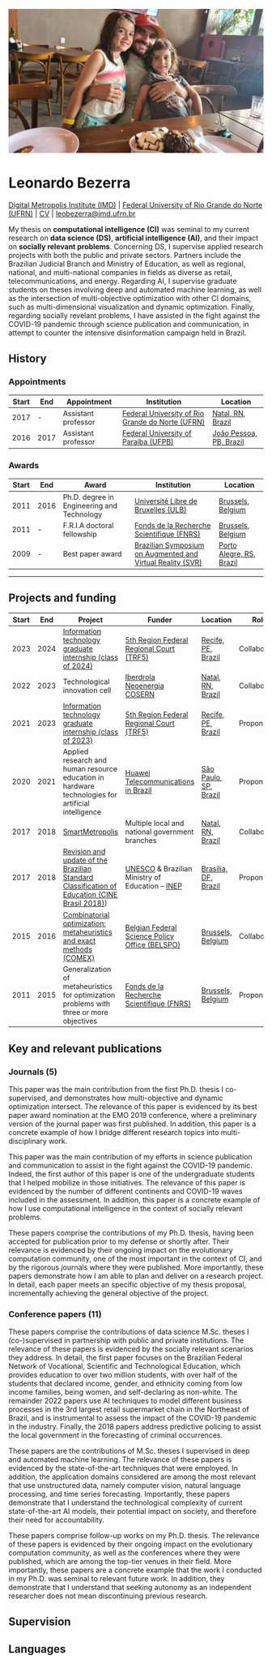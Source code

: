 ![Leonardo Bezerra](img/us.jpg)
# Leonardo Bezerra

[Digital Metropolis Institute (IMD)](https://imd.ufrn.br) | [Federal University of Rio Grande do Norte (UFRN)](https://ufrn.br) | [CV](https://github.com/leobezerra/academia/raw/master/md/cv.pdf) | leobezerra@imd.ufrn.br

My thesis on **computational intelligence (CI)** was seminal to my
current research on **data science (DS)**, **artificial
intelligence (AI)**, and their impact on **socially relevant problems**.
Concerning DS, I supervise applied research projects with both the
public and private sectors. Partners include the Brazilian Judicial
Branch and Ministry of Education, as well as regional, national, and
multi-national companies in fields as diverse as retail,
telecommunications, and energy. Regarding AI, I supervise graduate
students on theses involving deep and automated machine learning, as
well as the intersection of multi-objective optimization with other CI
domains, such as multi-dimensional visualization and dynamic
optimization. Finally, regarding socially revelant problems, I have
assisted in the fight against the COVID-19 pandemic through science
publication and communication, in attempt to counter the intensive
disinformation campaign held in Brazil.

## History

### Appointments
| Start | End | Appointment | Institution | Location |
|---|---|---|---|---|
| 2017 | - | Assistant professor | [Federal University of Rio Grande do Norte (UFRN)](https://ufrn.br) | [Natal, RN, Brazil](https://goo.gl/maps/iS9PUqgSrShn9mEq8) | 
| 2016 | 2017 | Assistant professor | [Federal University of Paraíba (UFPB)](https://ufpb.br) | [João Pessoa, PB, Brazil](https://goo.gl/maps/LHXb9Srhdmmd6Krw7) | 

### Awards

| Start | End | Award | Institution | Location
|---|---|---|---|---|
| 2011 | 2016 | Ph.D. degree in Engineering and Technology | [Université Libre de Bruxelles (ULB)](https://ulb.ac.be/) | [Brussels, Belgium](https://goo.gl/maps/MKYig57yGJhiMnoi6) |
| 2011 | - | F.R.I.A doctoral fellowship | [Fonds de la Recherche Scientifique (FNRS)](https://frs-fnrs.be) | [Brussels, Belgium](https://goo.gl/maps/MKYig57yGJhiMnoi6) |
| 2009 | - | Best paper award | [Brazilian Symposium on Augmented and Virtual Reality (SVR)](https://grv.inf.pucrs.br/svr2009) | [Porto Alegre, RS, Brazil](https://goo.gl/maps/rKBGkSTUYFbKd5s29) |

---

## Projects and funding

| Start | End | Project | Funder | Location | Role | Status
|---|---|---|---|---|---|---|
| 2023 | 2024 | [Information technology graduate internship (class of 2024)](https://residenciaregional.jfrn.jus.br) | [5th Region Federal Regional Court (TRF5)](https://trf5.jus.br) | [Recife, PE, Brazil](https://goo.gl/maps/FnsBrCsXqXjEDtaR9) | Collaborator | <img src="https://img.shields.io/badge/-active-green.svg"/></a> |
| 2022 | 2023 | Technological innovation cell | [Iberdrola Neoenergia COSERN](https://trf5.jus.br) | [Natal, RN, Brazil](https://goo.gl/maps/iS9PUqgSrShn9mEq8) | Collaborator | <img src="https://img.shields.io/badge/-active-green.svg"/></a> |
| 2021 | 2023 | [Information technology graduate internship (class of 2023)](https://residenciaregional.jfrn.jus.br) | [5th Region Federal Regional Court (TRF5)](https://trf5.jus.br) | [Recife, PE, Brazil](https://goo.gl/maps/FnsBrCsXqXjEDtaR9) | Proponent | <img src="https://img.shields.io/badge/-active-green.svg"/></a> |
| 2020 | 2021 | Applied research and human resource education in hardware technologies for artificial intelligence | [Huawei Telecommunications in Brazil](https://huawei.com.br/) | [São Paulo, SP, Brazil](https://goo.gl/maps/LVmYC6tLVA67wJMh9) | Proponent | <img src="https://img.shields.io/badge/-done-blue.svg"/></a> |
| 2017 | 2018 | [SmartMetropolis](https://smlab.imd.ufrn.br/) | Multiple local and national government branches | [Natal, RN, Brazil](https://goo.gl/maps/iS9PUqgSrShn9mEq8) | Collaborator | <img src="https://img.shields.io/badge/-done-blue.svg"/></a> |
| 2017 | 2018 | [Revision and update of the Brazilian Standard Classification of Education (CINE Brasil 2018)](https://www.gov.br/inep/pt-br/areas-de-atuacao/pesquisas-estatisticas-e-indicadores/cine-brasil)) | [UNESCO](https://unesco.org/) & Brazilian Ministry of Education – [INEP](https://www.gov.br/inep/pt-br) | [Brasília, DF, Brazil](https://goo.gl/maps/CbpPfxbkoDqF7YD57) | Proponent | <img src="https://img.shields.io/badge/-done-blue.svg"/></a> |
| 2015 | 2016 | [Combinatorial optimization: metaheuristics and exact methods (COMEX)](https://www.belspo.be/belspo/fedra/proj.asp?l=en&COD=P7%2F36) | [Belgian Federal Science Policy Office (BELSPO)](https://belspo.be/) | [Brussels, Belgium](https://goo.gl/maps/MKYig57yGJhiMnoi6) | Collaborator | <img src="https://img.shields.io/badge/-done-blue.svg"/></a> |
| 2011 | 2015 | Generalization of metaheuristics for optimization problems with three or more objectives | [Fonds de la Recherche Scientifique (FNRS)](https://frs-fnrs.be) | [Brussels, Belgium](https://goo.gl/maps/MKYig57yGJhiMnoi6) | Proponent | <img src="https://img.shields.io/badge/-done-blue.svg"/></a>

## Key and relevant publications

### Journals (5)

This paper was the main contribution from the first Ph.D. thesis I
co-supervised, and demonstrates how multi-objective and dynamic
optimization intersect. The relevance of this paper is evidenced by its
best paper award nomination at the EMO 2019 conference, where a
preliminary version of the journal paper was first published. In
addition, this paper is a concrete example of how I bridge different
research topics into multi-disciplinary work.

This paper was the main contribution of my efforts in science
publication and communication to assist in the fight against the
COVID-19 pandemic. Indeed, the first author of this paper is one of the
undergraduate students that I helped mobilize in those initiatives. The
relevance of this paper is evidenced by the number of different
continents and COVID-19 waves included in the assessment. In addition,
this paper is a concrete example of how I use computational intelligence
in the context of socially relevant problems.

These papers comprise the contributions of my Ph.D. thesis, having been
accepted for publication prior to my defense or shortly after. Their
relevance is evidenced by their ongoing impact on the evolutionary
computation community, one of the most important in the context of CI,
and by the rigorous journals where they were published. More
importantly, these papers demonstrate how I am able to plan and deliver
on a research project. In detail, each paper meets an specific objective
of my thesis proposal, incrementally achieving the general objective of
the project.

### Conference papers (11)

These papers comprise the contributions of data science M.Sc. theses I
(co-)supervised in partnership with public and private institutions. The
relevance of these papers is evidenced by the socially relevant
scenarios they address. In detail, the first paper focuses on the
Brazilian Federal Network of Vocational, Scientific and Technological
Education, which provides education to over two million students, with
over half of the students that declared income, gender, and ethnicity
coming from low income families, being women, and self-declaring as
non-white. The remainder 2022 papers use AI techniques to model
different business processes in the 3rd largest retail supermarket chain
in the Northeast of Brazil, and is instrumental to assess the impact of
the COVID-19 pandemic in the industry. Finally, the 2018 papers address
predictive policing to assist the local government in the forecasting of
criminal occurrences.

These papers are the contributions of M.Sc. theses I supervised in deep
and automated machine learning. The relevance of these papers is
evidenced by the state-of-the-art techniques that were employed. In
addition, the application domains considered are among the most relevant
that use unstructured data, namely computer vision, natural language
processing, and time series forecasting. Importantly, these papers
demonstrate that I understand the technological complexity of current
state-of-the-art AI models, their potential impact on society, and
therefore their need for accountability.

These papers comprise follow-up works on my Ph.D. thesis. The relevance
of these papers is evidenced by their ongoing impact on the evolutionary
computation community, as well as the conferences where they were
published, which are among the top-tier venues in their field. More
importantly, these papers are a concrete example that the work I
conducted in my Ph.D. was seminal to relevant future work. In addition,
they demonstrate that I understand that seeking autonomy as an
independent researcher does not mean discontinuing previous research.

## Supervision

## Languages
